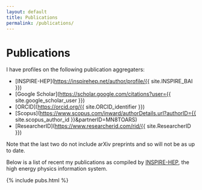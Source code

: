```yaml
---
layout: default
title: Publications
permalink: /publications/
---
```


Publications
============


I have profiles on the following publication aggregaters:  

* [INSPIRE-HEP](https://inspirehep.net/author/profile/{{ site.INSPIRE_BAI }}) 
* [Google Scholar](https://scholar.google.com/citations?user={{ site.google_scholar_user }})
* [ORCID](https://orcid.org/{{ site.ORCID_identifier }})  
* [Scopus](https://www.scopus.com/inward/authorDetails.url?authorID={{ site.scopus_author_id }}&partnerID=MN8TOARS)
* [ResearcherID](https://www.researcherid.com/rid/{{ site.ResearcherID }})

Note that the last two do not include arXiv preprints and so will not be as up to date.


Below is a list of recent my publications as compiled by [INSPIRE-HEP](https://inspirehep.net/), the high energy physics information system.

{% include pubs.html %}
